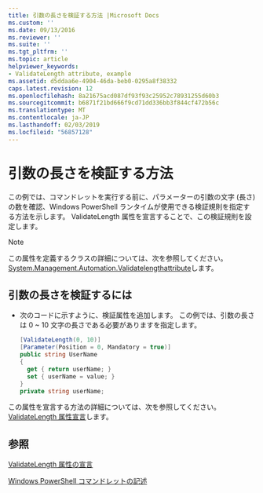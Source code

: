 ```yaml
---
title: 引数の長さを検証する方法 |Microsoft Docs
ms.custom: ''
ms.date: 09/13/2016
ms.reviewer: ''
ms.suite: ''
ms.tgt_pltfrm: ''
ms.topic: article
helpviewer_keywords:
- ValidateLength attribute, example
ms.assetid: d5ddaa6e-4904-46da-beb0-0295a8f38332
caps.latest.revision: 12
ms.openlocfilehash: 8a21675acd087df93f93c25952c78931255d60b3
ms.sourcegitcommit: b6871f21bd666f9cd71dd336bb3f844cf472b56c
ms.translationtype: MT
ms.contentlocale: ja-JP
ms.lasthandoff: 02/03/2019
ms.locfileid: "56857128"
---
```

# <a name="how-to-validate-the-argument-length"></a>引数の長さを検証する方法

この例では、コマンドレットを実行する前に、パラメーターの引数の文字 (長さ) の数を確認、Windows PowerShell ランタイムが使用できる検証規則を指定する方法を示します。 ValidateLength 属性を宣言することで、この検証規則を設定します。

> [!NOTE]
> この属性を定義するクラスの詳細については、次を参照してください。 [System.Management.Automation.Validatelengthattribute](/dotnet/api/System.Management.Automation.ValidateLengthAttribute)します。

## <a name="to-validate-the-argument-length"></a>引数の長さを検証するには

- 次のコードに示すように、検証属性を追加します。 この例では、引数の長さは 0 ~ 10 文字の長さである必要がありますを指定します。

    ```csharp
    [ValidateLength(0, 10)]
    [Parameter(Position = 0, Mandatory = true)]
    public string UserName
    {
      get { return userName; }
      set { userName = value; }
    }
    private string userName;
    ```

この属性を宣言する方法の詳細については、次を参照してください。 [ValidateLength 属性宣言](./validatelength-attribute-declaration.md)します。

## <a name="see-also"></a>参照

[ValidateLength 属性の宣言](./validatelength-attribute-declaration.md)

[Windows PowerShell コマンドレットの記述](./writing-a-windows-powershell-cmdlet.md)
